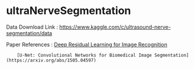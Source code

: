 # ultraNerveSegmentation

Data Download Link : https://www.kaggle.com/c/ultrasound-nerve-segmentation/data

Paper References : 
        [Deep Residual Learning for Image Recognition](https://arxiv.org/abs/1512.03385)

        [U-Net: Convolutional Networks for Biomedical Image Segmentation](https://arxiv.org/abs/1505.04597)


